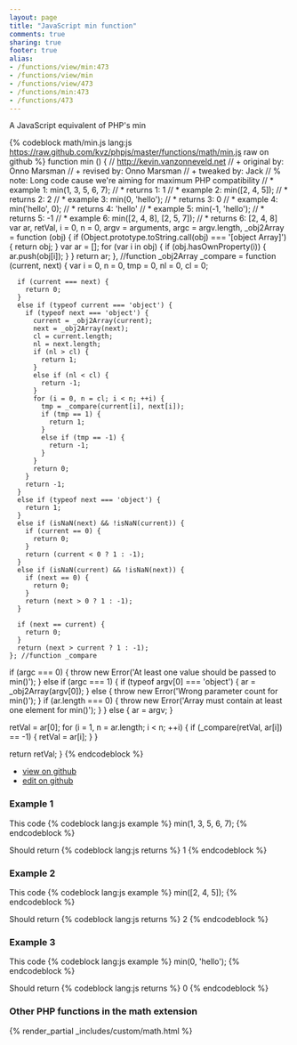 ```yaml
---
layout: page
title: "JavaScript min function"
comments: true
sharing: true
footer: true
alias:
- /functions/view/min:473
- /functions/view/min
- /functions/view/473
- /functions/min:473
- /functions/473
---
```

<!-- Generated by Rakefile:build -->
A JavaScript equivalent of PHP's min

{% codeblock math/min.js lang:js https://raw.github.com/kvz/phpjs/master/functions/math/min.js raw on github %}
function min () {
  // http://kevin.vanzonneveld.net
  // +   original by: Onno Marsman
  // +    revised by: Onno Marsman
  // +    tweaked by: Jack
  // %          note: Long code cause we're aiming for maximum PHP compatibility
  // *     example 1: min(1, 3, 5, 6, 7);
  // *     returns 1: 1
  // *     example 2: min([2, 4, 5]);
  // *     returns 2: 2
  // *     example 3: min(0, 'hello');
  // *     returns 3: 0
  // *     example 4: min('hello', 0);
  // *     returns 4: 'hello'
  // *     example 5: min(-1, 'hello');
  // *     returns 5: -1
  // *     example 6: min([2, 4, 8], [2, 5, 7]);
  // *     returns 6: [2, 4, 8]
  var ar, retVal, i = 0,
    n = 0,
    argv = arguments,
    argc = argv.length,
    _obj2Array = function (obj) {
      if (Object.prototype.toString.call(obj) === '[object Array]') {
        return obj;
      }
      var ar = [];
      for (var i in obj) {
        if (obj.hasOwnProperty(i)) {
          ar.push(obj[i]);
        }
      }
      return ar;
    }, //function _obj2Array
    _compare = function (current, next) {
      var i = 0,
        n = 0,
        tmp = 0,
        nl = 0,
        cl = 0;

      if (current === next) {
        return 0;
      }
      else if (typeof current === 'object') {
        if (typeof next === 'object') {
          current = _obj2Array(current);
          next = _obj2Array(next);
          cl = current.length;
          nl = next.length;
          if (nl > cl) {
            return 1;
          }
          else if (nl < cl) {
            return -1;
          }
          for (i = 0, n = cl; i < n; ++i) {
            tmp = _compare(current[i], next[i]);
            if (tmp == 1) {
              return 1;
            }
            else if (tmp == -1) {
              return -1;
            }
          }
          return 0;
        }
        return -1;
      }
      else if (typeof next === 'object') {
        return 1;
      }
      else if (isNaN(next) && !isNaN(current)) {
        if (current == 0) {
          return 0;
        }
        return (current < 0 ? 1 : -1);
      }
      else if (isNaN(current) && !isNaN(next)) {
        if (next == 0) {
          return 0;
        }
        return (next > 0 ? 1 : -1);
      }

      if (next == current) {
        return 0;
      }
      return (next > current ? 1 : -1);
    }; //function _compare
  if (argc === 0) {
    throw new Error('At least one value should be passed to min()');
  }
  else if (argc === 1) {
    if (typeof argv[0] === 'object') {
      ar = _obj2Array(argv[0]);
    }
    else {
      throw new Error('Wrong parameter count for min()');
    }
    if (ar.length === 0) {
      throw new Error('Array must contain at least one element for min()');
    }
  }
  else {
    ar = argv;
  }

  retVal = ar[0];
  for (i = 1, n = ar.length; i < n; ++i) {
    if (_compare(retVal, ar[i]) == -1) {
      retVal = ar[i];
    }
  }

  return retVal;
}
{% endcodeblock %}

 - [view on github](https://github.com/kvz/phpjs/blob/master/functions/math/min.js)
 - [edit on github](https://github.com/kvz/phpjs/edit/master/functions/math/min.js)

### Example 1
This code
{% codeblock lang:js example %}
min(1, 3, 5, 6, 7);
{% endcodeblock %}

Should return
{% codeblock lang:js returns %}
1
{% endcodeblock %}

### Example 2
This code
{% codeblock lang:js example %}
min([2, 4, 5]);
{% endcodeblock %}

Should return
{% codeblock lang:js returns %}
2
{% endcodeblock %}

### Example 3
This code
{% codeblock lang:js example %}
min(0, 'hello');
{% endcodeblock %}

Should return
{% codeblock lang:js returns %}
0
{% endcodeblock %}


### Other PHP functions in the math extension
{% render_partial _includes/custom/math.html %}
